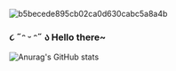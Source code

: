 ![b5becede895cb02ca0d630cabc5a8a4b](https://github.com/user-attachments/assets/eb650cbe-f3b5-48ca-9ba5-b94effa0174f)

### ૮ ˶ᵔ ᵕ ᵔ˶ ა Hello there~



![Anurag's GitHub stats](https://github-readme-stats.vercel.app/api?username=dovelytea&show_icons=true&theme=dracula)
